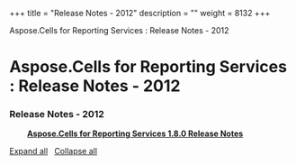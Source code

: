+++
title = "Release Notes - 2012" 
description = "" 
weight = 8132 
+++

Aspose.Cells for Reporting Services : Release Notes - 2012  

# Aspose.Cells for Reporting Services : Release Notes - 2012


### Release Notes - 2012

&nbsp;&nbsp;&nbsp;&nbsp;&nbsp;&nbsp;&nbsp;&nbsp;[**Aspose.Cells for Reporting Services 1.8.0 Release Notes**](https://docs2.aspose.com/cells/reportingservices/releasenotes/releasenotes-2012/aspose.cells+for+reporting+services+1.8.0+release+notes)    

[Expand all](#)   [Collapse all](#)

           

